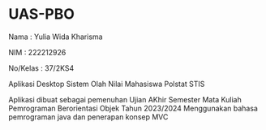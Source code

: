 # UAS-PBO

Nama         : Yulia Wida Kharisma

NIM          : 222212926

No/Kelas : 37/2KS4

Aplikasi Desktop Sistem Olah Nilai Mahasiswa Polstat STIS 

Aplikasi dibuat sebagai pemenuhan Ujian AKhir Semester Mata Kuliah Pemrograman Berorientasi Objek Tahun 2023/2024
Menggunakan bahasa pemrograman java dan penerapan konsep MVC

